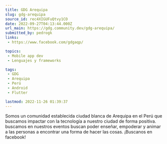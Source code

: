 ```yaml
---
title: GDG Arequipa
slug: gdg-arequipa
source_id: rec4XIGUFuQtvy1CO
date: 2022-09-27T04:13:44.000Z
url_main: https://gdg.community.dev/gdg-arequipa/
submitted_by: pedrogk
links: 
 - https://www.facebook.com/gdgaqp/

topics: 
 - Mobile app dev
 - Lenguajes y frameworks

tags: 
 - GDG
 - Arequipa
 - Perú
 - Android
 - Flutter

lastmod: 2022-11-26 01:39:37
---
```


Somos un comunidad establecida ciudad blanca de Arequipa en el Perú que buscamos impactar con la tecnología a nuestro ciudad de forma positiva. buscamos en nuestros eventos buscan poder enseñar, empoderar y animar a las personas a encontrar una forma de hacer las cosas. ¡Buscanos en facebook!
